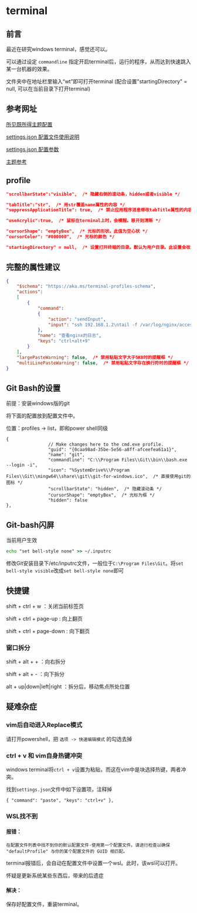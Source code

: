 # terminal

## 前言

最近在研究windows terminal，感觉还可以。

可以通过设定 `commandline` 指定开启terminal后，运行的程序，从而达到快速跳入某一台机器的效果。

文件夹中在地址栏里输入“wt”即可打开terminal (配合设置"startingDirectory" = null, 可以在当前目录下打开terminal)

## 参考网址

[所见既所得主题配置](https://terminal.sexy/)

[settings.json 配置文件使用说明](https://github.com/microsoft/terminal/blob/master/doc/user-docs/UsingJsonSettings.md)

[settings.json 配置参数](https://github.com/microsoft/terminal/blob/master/doc/cascadia/SettingsSchema.md)

[主题参考](https://github.com/mbadolato/iTerm2-Color-Schemes/tree/master/windowsterminal)

## profile

``` json
"scrollbarState":"visible",  /* 隐藏右侧的滚动条，hidden或者visible */

"tabTitle":"str",  /* 用str覆盖name属性的内容 */
"suppressApplicationTitle": true,  /* 禁止应用程序消息修改tabTitle属性的内容 */

"useAcrylic":true,  /* 鼠标在terminal上时，会模糊。移开则清晰 */

"cursorShape": "emptyBox",  /* 光标的形状。此值为空心状 */
"cursorColor": "#000000",  /* 光标的颜色 */

"startingDirectory" = null,  /* 设置打开终端的目录。默认为用户目录。此设置会改为当前目录打开终端 */
```
## 完整的属性建议

``` json
{
    "$schema": "https://aka.ms/terminal-profiles-schema",
    "actions": 
    [
        {
            "command": 
            {
                "action": "sendInput", 
                "input": "ssh 192.168.1.2\ntail -f /var/log/nginx/access.log\n"
            },
            "name": "查看nginx的日志",
            "keys": "ctrl+alt+9"
        }
    ],
    "largePasteWarning": false,  /* 禁用粘贴文字大于5KB时的提醒框 */
    "multiLinePasteWarning": false,  /* 禁用粘贴文字存在换行符时的提醒框 */
}
```

## Git Bash的设置

前提：安装windows版的git

将下面的配置放到配置文件中。

位置：profiles -> list，即和power shell同级

```
{
                // Make changes here to the cmd.exe profile.
                "guid": "{0caa98ad-35be-5e56-a8ff-afceefea61a1}",
                "name": "git",
                "commandline": "C:\\Program Files\\Git\\bin\\bash.exe --login -i",
                "icon": "%SystemDrive%\\Program Files\\Git\\mingw64\\share\\git\\git-for-windows.ico",  /* 直接使用git的图标 */
                "scrollbarState": "hidden",  /* 隐藏滚动条 */
                "cursorShape": "emptyBox",  /* 光标为框 */
                "hidden": false
},
```

## Git-bash闪屏

当前用户生效

``` bat
echo "set bell-style none" >> ~/.inputrc
```

修改Git安装目录下/etc/inputrc文件，一般位于`C:\Program Files\Git`。将`set bell-style visible`改成`set bell-style none`即可

## 快捷键

shift + ctrl + w ：关闭当前标签页

shift + ctrl + page-up : 向上翻页

shift + ctrl + page-down : 向下翻页

### 窗口拆分

shift + alt + + ：向右拆分

shift + alt + - ：向下拆分

alt + up|down|left|right ：拆分后，移动焦点所处位置

## 疑难杂症

### vim后自动进入Replace模式

请打开powershell，把 `选项 -> 快速编辑模式` 的勾选去掉

### ctrl + v 和 vim自身热键冲突

windows terminal将`ctrl + v`设置为粘贴，而这在vim中是块选择热键，两者冲突。

找到`settings.json`文件中如下设置项，注释掉

```
{ "command": "paste", "keys": "ctrl+v" },
```

### WSL找不到

#### 报错：

```
在配置文件列表中找不到你的默认配置文件-使用第一个配置文件。请进行检查以确保 "defaultProfile" 与你的某个配置文件的 GUID 相匹配。
```

terminal报错后，会自动在配置文件中设置一个wsl。此时，该wsl可以打开。

怀疑是更新系统某些东西后，带来的后遗症

#### 解决：

保存好配置文件，重装terminal。

